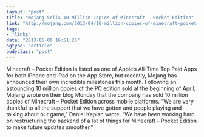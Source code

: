 ```yaml
---
layout: "post"
title: "Mojang Sells 10 Million Copies of Minecraft – Pocket Edition"
link: "http://mojang.com/2013/04/10-million-copies-of-minecraft-pocket-edition-sold/"
tags: 
- "links"
date: "2013-05-06 16:51:26"
ogtype: "article"
bodyclass: "post"
---
```


Minecraft – Pocket Edition is listed as one of Apple’s All-Time Top Paid Apps for both iPhone and iPad on the App Store, but recently, Mojang has announced their own incredible milestones this month. Following an astounding 10 million copies of the PC edition sold at the beginning of April, Mojang wrote on their blog Monday that the company has sold 10 million copies of Minecraft – Pocket Edition across mobile platforms. “We are very thankful to all the support that we have gotten and people playing and talking about our game,” Daniel Kaplan wrote. “We have been working hard on restructuring the backend of a lot of things for Minecraft – Pocket Edition to make future updates smoother.”